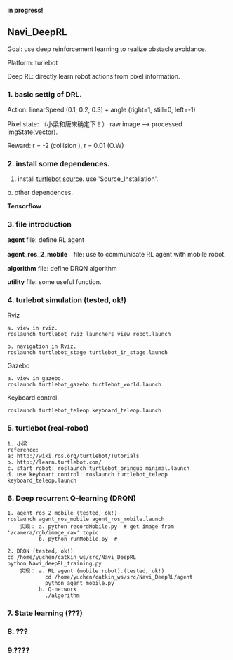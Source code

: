 **in progress!**

## Navi_DeepRL
Goal: use deep reinforcement learning to realize obstacle avoidance.

Platform: turlebot

Deep RL: directly learn robot actions from pixel information.

### 1. basic settig of DRL.
Action: linearSpeed (0.1, 0.2, 0.3) + angle (right=1, still=0, left=-1)

Pixel state: （小梁和唐宋确定下！）  raw image --> processed imgState(vector).

Reward: r = -2 (collision ), r = 0.01 (O.W)



### 2. install some dependences.
1. install [turtlebot source](http://wiki.ros.org/turtlebot/Tutorials/indigo/Turtlebot%20Installation#turtlebot.2BAC8-Tutorials.2BAC8-indigo.2BAC8-Source_Installation). use 'Source_Installation'.

b. other dependences.

**Tensorflow**

### 3. file introduction
**agent** file: define RL agent

**agent_ros_2_mobile**　file: use to communicate RL agent with mobile robot.

**algorithm** file: define DRQN algorithm

**utility** file: some useful function.



### 4. turlebot simulation (tested, ok!)
Rviz

```
a. view in rviz.
roslaunch turtlebot_rviz_launchers view_robot.launch

b. navigation in Rviz.
roslaunch turtlebot_stage turtlebot_in_stage.launch

```
Gazebo

```
a. view in gazebo.
roslaunch turtlebot_gazebo turtlebot_world.launch

```

Keyboard control.

```
roslaunch turtlebot_teleop keyboard_teleop.launch

```
### 5. turtlebot (real-robot)
```
1. 小梁
reference:
a: http://wiki.ros.org/turtlebot/Tutorials
b. http://learn.turtlebot.com/
c. start robot: roslaunch turtlebot_bringup minimal.launch
d. use keyboart control: roslaunch turtlebot_teleop keyboard_teleop.launch

```

### 6. Deep recurrent Q-learning (DRQN)

```
1. agent_ros_2_mobile (tested, ok!)
roslaunch agent_ros_mobile agent_ros_mobile.launch
    实现： a. python recordMobile.py  # get image from '/camera/rgb/image_raw' topic.
          b. python runMobile.py  #

2. DRQN (tested, ok!)
cd /home/yuchen/catkin_ws/src/Navi_DeepRL
python Navi_deepRL_training.py
    实现： a. RL agent (mobile robot).(tested, ok!)
            cd /home/yuchen/catkin_ws/src/Navi_DeepRL/agent
            python agent_mobile.py
          b. Q-network
            ./algorithm
```


### 7. State learning (???)


### 8. ???

### 9.????
